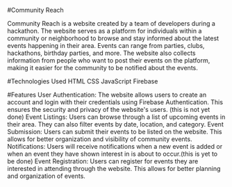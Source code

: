 #Community Reach

Community Reach is a website created by a team of developers during a hackathon. The website serves as a platform for individuals within a community or neighborhood to browse and stay informed about the latest events happening in their area. Events can range from parties, clubs, hackathons, birthday parties, and more. The website also collects information from people who want to post their events on the platform, making it easier for the community to be notified about the events.

#Technologies Used
HTML
CSS
JavaScript
Firebase

#Features
User Authentication: The website allows users to create an account and login with their credentials using Firebase Authentication. This ensures the security and privacy of the website's users. (this is not yet done)
Event Listings: Users can browse through a list of upcoming events in their area. They can also filter events by date, location, and category.
Event Submission: Users can submit their events to be listed on the website. This allows for better organization and visibility of community events.
Notifications: Users will receive notifications when a new event is added or when an event they have shown interest in is about to occur.(this is yet to be done) 
Event Registration: Users can register for events they are interested in attending through the website. This allows for better planning and organization of events.
